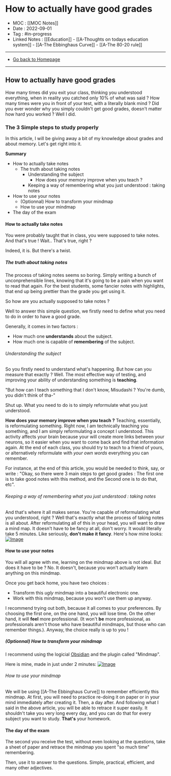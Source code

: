 # How to actually have good grades
- MOC : [[MOC Notes]]
- Date : 2022-09-01
- Tag : #in-progress
- Linked Notes : [[Education]] - [[A-Thoughts on todays education system]] - [[A-The Ebbinghaus Curve]] - [[A-The 80-20 rule]]
-------------------
- [Go back to Homepage](https://misudashi.ga/)
-----

## How to actually have good grades
How many times did you exit your class, thinking you understood everything, when in reality you catched only 10% of what was said ? How many times were you in front of your test, with a literally blank mind ? Did you ever wonder why you simply couldn't get good grades, doesn't matter how hard you worked ? Well I did. 

### The 3 Simple steps to study properly

In this article, I will be giving away a bit of my knowledge about grades and about memory. Let's get right into it.

**Summary** 
- How to actually take notes
	- The truth about taking notes
		- Understanding the subject
			- How does your memory improve when you teach ?
		- Keeping a way of remembering what you just understood : taking notes
- How to use your notes
	- (Optionnal) How to transform your mindmap
	- How to use your mindmap
- The day of the exam

#### How to actually take notes
You were probably taught that in class, you were supposed to take notes. And that's true ! Wait.. That's true, right ?

Indeed, it is. But there's a twist.

##### The truth about taking notes
The process of taking notes seems so boring. Simply writing a bunch of unconprehensible lines, knowing that it's going to be a pain when you want to read that again. For the best students, some fancier notes with highlights, that end up being prettier than the grade you get using it. 

So how are you actually supposed to take notes ? 

Well to answer this simple question, we firstly need to define what you need to do in order to have a good grade. 

Generally, it comes in two factors :
- How much one **understands** about the subject.
- How much one is capable of **remembering** of the subject.

###### Understanding the subject
So you firstly need to understand what's happening. But how can you measure that exactly ? Well. The most effective way of testing, and improving your ability of understanding something is **teaching**. 

"But how can I teach something that I don't know, Misudashi ? You're dumb, you didn't think of tha-"

Shut up. What you need to do is to simply reformulate what you just understood.

**How does your memory improve when you teach ?**
Teaching, essentially, is reformulating something. Right now, I am technically teaching you something, and I am simply reformulating a concept I understood. This activity affects your brain because your will create more links between your neurons, so it easier when you want to come back and find that information again. At the end of each class, you should try to teach to a friend of yours, or alternatively reformulate with *your own words* everything you can remember. 

For instance, at the end of this article, you would be needed to think, say, or write : "Okay, so there were 3 main steps to get good grades : The first one is to take good notes with this method, and the Second one is to do that, etc". 

###### Keeping a way of remembering what you just understood : taking notes
And that's where it all makes sense. You're capable of reformulating what you understood, right ? Well that's exactly what the process of taking notes is all about. After reformulating all of this in your head, you will want to draw a mind map. It doesn't have to be fancy at all, don't worry. It would literally take 5 minutes. Like seriously, **don't make it fancy**. Here's how mine looks:
[![Image](https://misudashi.ga/static/example_mindmap.jpg)](https://misudashi.ga/static/example_mindmap.jpg)

#### How to use your notes
You will all agree with me, learning on the mindmap above is not ideal. But does it have to be ? No. It doesn't, because you won't actually learn anything on this mindmap. 

Once you get back home, you have two choices :
- Transform this *ugly* mindmap into a beautiful electronic one.
- Work with this mindmap, because you won't use them up anyway.

I recommend trying out both, because it all comes to your preferences. By choosing the first one, on the one hand, you will lose time. On the other hand, it will **feel** more professional. (It won't **be** more professional, as professionals aren't those who have beautiful mindmaps, but those who can remember things.). Anyway, the choice really is up to you !

##### (Optionnal) How to transform your mindmap

I recommend using the logicial [Obsidian](https://obsidian.md/) and the plugin called "Mindmap". 

Here is mine, made in just under 2 minutes:
[![Image](https://misudashi.ga/static/example_mindmap_electronic.png)](https://misudashi.ga/static/example_mindmap_electronic.png)

###### How to use your mindmap
We will be using [[A-The Ebbinghaus Curve]] to remember efficiently this mindmap. At first, you will need to practice re-doing it on paper or in your mind immediately after creating it. Then, a day after. And following what I said in the above article, you will be able to retrace it super easily. It shouldn't take you very long every day, and you can do that for every subject you want to study. **That's** your homework.

#### The day of the exam
The second you receive the test, without even looking at the questions, take a sheet of paper and retrace the mindmap you spent "so much time" remembering. 

Then, use it to answer to the questions. Simple, practical, efficient, and many other adjectives.
